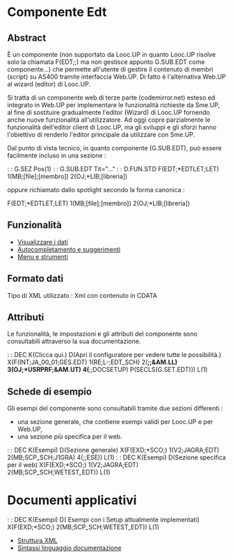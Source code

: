 # Componente Edt

## Abstract

È un componente (non supportato da Looc.UP in quanto Looc.UP risolve solo la chiamata F(EDT;;) ma non gestisce appunto G.SUB.EDT come componente...) che permette all'utente di gestire il contenuto di membri (script) su AS400 tramite interfaccia Web.UP.
Di fatto è l'alternativa Web.UP al wizard (editor) di Looc.UP.

Si tratta di un componente web di terze parte (codemirror.net) esteso ed integrato in Web.UP per implementare le funzionalità richieste da Sme.UP, al fine di sostituire gradualmente l'editor (Wizard) di Looc.UP fornendo anche nuove funzionalità all'utilizzatore.
Ad oggi copre parzialmente le funzionalità dell'editor client di Looc.UP, ma gli sviluppi e gli sforzi hanno l'obiettivo di renderlo l'editor principale da utilizzare con Sme.UP.

Dal punto di vista tecnico, in quanto componente (G.SUB.EDT), può essere facilmente incluso in una sezione : 

  :  : G.SEZ Pos(1)
  :  : G.SUB.EDT Tit="..."
  :  : D.FUN.STD F(EDT;*EDTLET;LET) 1(MB;[file];[membro]) 2(OJ;*LIB;[libreria])

oppure richiamato dallo spotlight secondo la forma canonica : 

 F(EDT;*EDTLET;LET) 1(MB;[file];[membro]) 2(OJ;*LIB;[libreria])


## Funzionalità
- [Visualizzare i dati](Sorgenti/DOC/TA/B£AMO/LOCEDT_F01)
- [Autocompletamento e suggerimenti](Sorgenti/DOC/TA/B£AMO/LOCEDT_F02)
- [Menu e strumenti](Sorgenti/DOC/TA/B£AMO/LOCEDT_F03)

## Formato dati
Tipo di XML utilizzato :  Xml con contenuto in CDATA

## Attributi
Le funzionalità, le impostazioni e gli attributi del componente sono consultabili attraverso la sua documentazione.

 :  : DEC K(Clicca qui.) D(Apri il configuratore per vedere tutte le possibilità.) X(F(INT;JA_00_01;GES.EDT) 1(RE;L-;EDT_SCH) 2(**;;&AM.LL) 3(OJ;*USRPRF;&AM.UT) 4(**;;DOCSETUP) P(SECLS(G.SET.EDT))) L(1)

## Schede di esempio
Gli esempi del componente sono consultabili tramite due sezioni differenti : 
- una sezione generale, che contiene esempi validi per Looc.UP e per Web.UP,
- una sezione più specifica per il web.

 :  : DEC K(Esempi) D(Sezione generale) X(F(EXD;*SCO;) 1(V2;JAGRA;EDT) 2(MB;SCP_SCH;J1GRA) 4(;;ESE)) L(1)
 :  : DEC K(Esempi) D(Sezione specifica per il web) X(F(EXD;*SCO;) 1(V2;JAGRA;EDT) 2(MB;SCP_SCH;WETEST_EDT)) L(1)

# Documenti applicativi
 :  : DEC K(Esempi) D( Esempi con i Setup attualmente implementati) X(F(EXD;*SCO;) 2(MB;SCP_SCH;WETEST_EDT)) L(1)
- [Struttura XML](Sorgenti/DOC/TA/B£AMO/LOCEDT_XML)
- [Sintassi linguaggio documentazione](Sorgenti/DOC_OPE/TA/B£AMO/LOCEDT_SYX)
